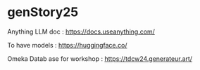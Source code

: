 # genStory25

Anything LLM doc : https://docs.useanything.com/

To have models : https://huggingface.co/

Omeka Datab  ase for workshop : https://tdcw24.generateur.art/
